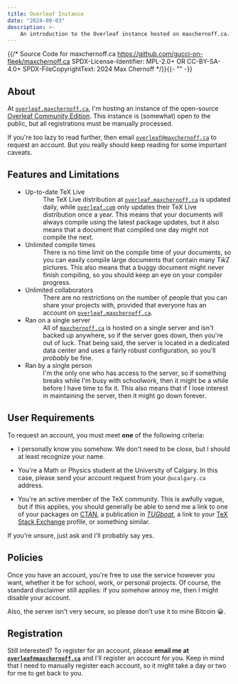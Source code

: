 ```yaml
---
title: Overleaf Instance
date: "2024-09-03"
description: >-
    An introduction to the Overleaf instance hosted on maxchernoff.ca.
---
```


{{/* Source Code for maxchernoff.ca
     https://github.com/gucci-on-fleek/maxchernoff.ca
     SPDX-License-Identifier: MPL-2.0+ OR CC-BY-SA-4.0+
     SPDX-FileCopyrightText: 2024 Max Chernoff */}}{{- "" -}}

<style>
     dt {
          display: list-item;
     }
     dl {
          padding-left: 40px;
     }
</style>

About
-----

At [`overleaf.maxchernoff.ca`](https://overleaf.maxchernoff.ca), I'm
hosting an instance of the open-source [Overleaf Community
Edition](https://github.com/overleaf/overleaf/). This instance is
(somewhat) open to the public, but all registrations must be manually
processed.

If you're too lazy to read further, then email
[`overleaf@maxchernoff.ca`](mailto:overleaf@maxchernoff.ca?subject=Overleaf%20Registration)
to request an account. But you really should keep reading for some
important caveats.


Features and Limitations
------------------------

<dl>
<dt>Up-to-date TeX Live
<dd>The TeX Live distribution at
    <a href=https://overleaf.maxchernoff.ca><code>overleaf.maxchernoff.ca</code></a>
    is updated daily, while
    <a href=https://overleaf.com><code>overleaf.com</code></a>
    only updates their TeX Live distribution once a year. This
    means that your documents will always compile using the latest
    package updates, but it also means that a document that
    compiled one day might not compile the next.

<dt>Unlimited compile times
<dd>There is no time limit on the compile time of your documents, so you
    can easily compile large documents that contain many Ti<em>k</em>Z
    pictures. This also means that a buggy document might never finish
    compiling, so you should keep an eye on your compiler progress.

<dt>Unlimited collaborators
<dd>There are no restrictions on the number of people that you can share
    your projects with, provided that everyone has an account on
    <a href=https://overleaf.maxchernoff.ca><code>overleaf.maxchernoff.ca</code></a>.

<dt>Ran on a single server
<dd>All of <a href=https://www.maxchernoff.ca><code>maxchernoff.ca</code></a>
    is hosted on a single server and isn't backed up anywhere, so if the
    server goes down, then you're out of luck. That being said, the
    server is located in a dedicated data center and uses a fairly
    robust configuration, so you'll <em>probably</em> be fine.

<dt>Ran by a single person
<dd>I'm the only one who has access to the server, so if something
    breaks while I'm busy with schoolwork, then it might be a while
    before I have time to fix it. This also means that if I lose
    interest in maintaining the server, then it might go down forever.
</dl>


User Requirements
-----------------

To request an account, you must meet **one** of the following criteria:

- I personally know you somehow. We don't need to be close, but I should
  at least recognize your name.

- You're a Math or Physics student at the University of Calgary. In this
  case, please send your account request from your `@ucalgary.ca`
  address.

- You're an active member of the TeX community. This is awfully vague,
  but if this applies, you should generally be able to send me a link to
  one of your packages on [<abbr>CTAN</abbr>](https://ctan.org), a
  publication in [*TUGboat*](https://tug.org/TUGboat), a link to your
  [TeX Stack Exchange](https://tex.stackexchange.com) profile, or
  something similar.

If you're unsure, just ask and I'll probably say yes.


Policies
--------

Once you have an account, you're free to use the service however you
want, whether it be for school, work, or personal projects. Of course,
the standard disclaimer still applies: if you somehow annoy me, then I
might disable your account.

Also, the server isn't very secure, so please don't use it to mine
Bitcoin 😀.


Registration
------------

Still interested? To register for an account, please **email me at
[`overleaf@maxchernoff.ca`](mailto:overleaf@maxchernoff.ca?subject=Overleaf%20Registration)**
and I'll register an account for you. Keep in mind that I need to
manually register each account, so it might take a day or two for me to
get back to you.
